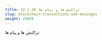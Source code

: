 ```yaml
---
title: 12.1.20 تراکنش ها و پیام ها
slug: blockchain-transactions-and-messages
weight: 25020
---
```

تراکنش ها و پیام ها